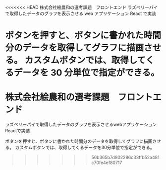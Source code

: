 <<<<<<< HEAD
株式会社絵農和の選考課題　フロントエンド
ラズベリーパイで取得したデータのグラフを表示させる web アプリケーション React で実装

ボタンを押すと、ボタンに書かれた時間分のデータを取得してグラフに描画させる。 カスタムボタンでは、取得してくるデータを 30 分単位で指定ができる。
=======
# 株式会社絵農和の選考課題　フロントエンド

ラズベリーパイで取得したデータのグラフを表示させるwebアプリケーション
Reactで実装

ボタンを押すと、ボタンに書かれた時間分のデータを取得してグラフに描画させる。
カスタムボタンでは、取得してくるデータを30分単位で指定ができる。
>>>>>>> 56b365b7d802286c33ffb52a481c70fe4ef80717
